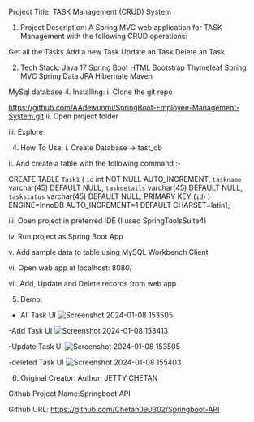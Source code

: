 Project Title:
TASK Management (CRUD) System

1. Project Description:
A Spring MVC web application for TASK Management with the following CRUD operations:

Get all the Tasks
Add a new Task
Update an Task
Delete an Task


2. Tech Stack:
Java 17
Spring Boot
HTML
Bootstrap
Thymeleaf
Spring MVC
Spring Data JPA
Hibernate
Maven

MySql database
4. Installing:
i. Clone the git repo

https://github.com/AAdewunmi/SpringBoot-Employee-Management-System.git
ii. Open project folder

iii. Explore

4. How To Use:
i. Create Database -> tast_db

ii. And create a table with the following command :-

CREATE TABLE `Task1` (
  `id` int NOT NULL AUTO_INCREMENT,
  `taskname` varchar(45) DEFAULT NULL,
  `taskdetails` varchar(45) DEFAULT NULL,
  `taskstatus` varchar(45) DEFAULT NULL,
  PRIMARY KEY (`id`)
) ENGINE=InnoDB AUTO_INCREMENT=1 DEFAULT CHARSET=latin1;


iii. Open project in preferred IDE (I used SpringToolsSuite4)

iv.  Run project as Spring Boot App

v. Add sample data to table using MySQL Workbench Client

vi. Open web app at localhost: 8080/

vii. Add, Update and Delete records from web app

5. Demo:
- All Task UI
![Screenshot 2024-01-08 153505](https://github.com/Chetan090302/Springboot-API/assets/134623805/8e99966f-93b8-4da6-b17d-979e76920420)

-Add Task UI
![Screenshot 2024-01-08 153413](https://github.com/Chetan090302/Springboot-API/assets/134623805/9b6236ec-ceaf-4d48-8056-1e4b9b2a2398)

-Update Task UI
![Screenshot 2024-01-08 153505](https://github.com/Chetan090302/Springboot-API/assets/134623805/8e99966f-93b8-4da6-b17d-979e76920420)


-deleted Task UI
![Screenshot 2024-01-08 155403](https://github.com/Chetan090302/Springboot-API/assets/134623805/c753c503-3e74-4fa8-b228-ce53a67f7cdf)



6. Original Creator:
Author: JETTY CHETAN

Github Project Name:Springboot API

Github URL: https://github.com/Chetan090302/Springboot-API

